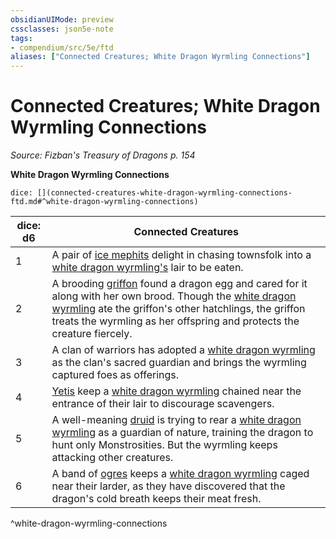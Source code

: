 ```yaml
---
obsidianUIMode: preview
cssclasses: json5e-note
tags:
- compendium/src/5e/ftd
aliases: ["Connected Creatures; White Dragon Wyrmling Connections"]
---
```

# Connected Creatures; White Dragon Wyrmling Connections
*Source: Fizban's Treasury of Dragons p. 154* 

**White Dragon Wyrmling Connections**

`dice: [](connected-creatures-white-dragon-wyrmling-connections-ftd.md#^white-dragon-wyrmling-connections)`

| dice: d6 | Connected Creatures |
|----------|---------------------|
| 1 | A pair of [ice mephits](2-Mechanics/CLI/bestiary/elemental/ice-mephit.md) delight in chasing townsfolk into a [white dragon wyrmling's](2-Mechanics/CLI/bestiary/dragon/white-dragon-wyrmling.md) lair to be eaten. |
| 2 | A brooding [griffon](2-Mechanics/CLI/bestiary/monstrosity/griffon.md) found a dragon egg and cared for it along with her own brood. Though the [white dragon wyrmling](2-Mechanics/CLI/bestiary/dragon/white-dragon-wyrmling.md) ate the griffon's other hatchlings, the griffon treats the wyrmling as her offspring and protects the creature fiercely. |
| 3 | A clan of warriors has adopted a [white dragon wyrmling](2-Mechanics/CLI/bestiary/dragon/white-dragon-wyrmling.md) as the clan's sacred guardian and brings the wyrmling captured foes as offerings. |
| 4 | [Yetis](2-Mechanics/CLI/bestiary/monstrosity/yeti.md) keep a [white dragon wyrmling](2-Mechanics/CLI/bestiary/dragon/white-dragon-wyrmling.md) chained near the entrance of their lair to discourage scavengers. |
| 5 | A well-meaning [druid](2-Mechanics/CLI/bestiary/humanoid/druid.md) is trying to rear a [white dragon wyrmling](2-Mechanics/CLI/bestiary/dragon/white-dragon-wyrmling.md) as a guardian of nature, training the dragon to hunt only Monstrosities. But the wyrmling keeps attacking other creatures. |
| 6 | A band of [ogres](2-Mechanics/CLI/bestiary/giant/ogre.md) keeps a [white dragon wyrmling](2-Mechanics/CLI/bestiary/dragon/white-dragon-wyrmling.md) caged near their larder, as they have discovered that the dragon's cold breath keeps their meat fresh. |
^white-dragon-wyrmling-connections